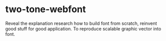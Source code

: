 # two-tone-webfont
Reveal the explanation research how to build font from scratch, reinvent good stuff for good application. To reproduce scalable graphic vector into font.

